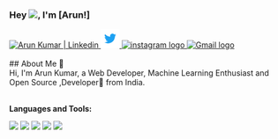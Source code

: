 
### Hey <img src="https://github.com/TheDudeThatCode/TheDudeThatCode/blob/master/Assets/Hi.gif"  width="23px">, I'm [Arun!]
 
 
<a href="https://www.linkedin.com/in/arun-kumar-cs/">
  <img src="https://github.com/TheDudeThatCode/TheDudeThatCode/blob/master/Assets/Linkedin.svg" alt="Arun Kumar | Linkedin" width="34px">
</a>
<a href="https://twitter.com/arunstwt">
  <img src="https://raw.githubusercontent.com/Delta456/Delta456/master/img/twitter.png" alt="twitter logo" width="34">
</a>

<a href="https://www.instagram.com/arun01_kumar/">
<img src="https://github.com/TheDudeThatCode/TheDudeThatCode/blob/master/Assets/Instagram.svg" alt="instagram logo" width="34px"> 
</a>
 
<a href="mailto:arun9650@gmail.com">
  <img src="https://github.com/TheDudeThatCode/TheDudeThatCode/blob/master/Assets/Gmail.svg" alt="Gmail logo" width="38px" >
</a>
</br>
<br>
## About Me 🚀
<br>
Hi, I'm Arun Kumar, a Web Developer, Machine Learning Enthusiast and Open Source ,Developer🚀 from India.</br>
<br>


**Languages and Tools:**

<code><img src="https://img.icons8.com/color/80/000000/java-coffee-cup-logo--v1.png"/></code>
<code><img src="https://img.icons8.com/color/80/000000/git.png"/></code>
<code><img src="https://img.icons8.com/color/75/000000/html-5.png"/></code>
<code><img src="https://img.icons8.com/color/75/000000/css3.png"/></code>
<code><img src="https://img.icons8.com/color/75/000000/javascript--v1.png"/></code>
